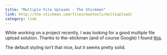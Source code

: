 ```yaml
---
title: "Multiple File Uploads - The Stickman"
link: http://the-stickman.com/files/mootools/multiupload/
category: link
---
```


While working on a project recently, I was looking for a good multiple file upload solution. Thanks to the-stickman (and of course Google) I found [this](http://the-stickman.com/files/mootools/multiupload/).

The default styling isn’t that nice, but it seems pretty solid.